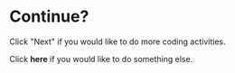 # Continue? 

Click "Next" if you would like to do more coding activities. 

Click **here** if you would like to do something else. 


